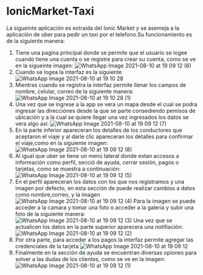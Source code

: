 # IonicMarket-Taxi
La sigueinte aplicación es extraida del Ionic Market y se asemeja a la aplicación de uber para pedir un taxi por el telefono.Su funcionamiento es de la siguiente manera:
1. Tiene una pagina principal donde se permite que el usuario se logee cuando tiene una cuenta o se registre para crear su cuenta, como se ve en la sigueinte imagen:
![WhatsApp Image 2021-08-10 at 19 09 12 (6)](https://user-images.githubusercontent.com/66123679/128951876-44e7227a-d935-4884-8fb6-276543a7dc37.jpeg)
2. Cuando se logea la interfaz es la siguiente
![WhatsApp Image 2021-08-10 at 19 10 28](https://user-images.githubusercontent.com/66123679/128951008-b5a4c71a-d795-4551-ba13-56b0d0b5e202.jpeg)
3. Mientras cuando se registra la interfaz permite llenar los campos de nombre, celular, correo de la siguiente manera:
![WhatsApp Image 2021-08-10 at 19 10 28 (1)](https://user-images.githubusercontent.com/66123679/128950964-e318cf4b-430c-4b4f-af62-500e65a03eb2.jpeg)
4. Una vez que se ingrese a la app se vera un mapa desde el cual se podra ingresar las direcciónes desde la que se parte consediendo pemisos de ubicación y a la cual se quiere llegar una vez ingresados los datos se vera algo asi:
![WhatsApp Image 2021-08-10 at 19 09 12 (7)](https://user-images.githubusercontent.com/66123679/128951215-aa81c031-da5b-43b8-add9-980dcf982c25.jpeg)
5. En la parte inferior apareceran los detalles de los conductores que aceptaron el viaje y al darle clic apareceran los detalles para confirmar el viaje,como en la siguiente imagen:![WhatsApp Image 2021-08-10 at 19 09 12 (8)](https://user-images.githubusercontent.com/66123679/128951372-0292e8b3-1522-45a1-904d-7bb8809a91c8.jpeg)
6. Al igual que uber se tiene un menú lateral donde estan accesos a información como perfil, secció de ayuda, cerrar sesión, pagos o tarjetas, como se muestra a continuación: 
![WhatsApp Image 2021-08-10 at 19 09 12 (5)](https://user-images.githubusercontent.com/66123679/128951451-a954a544-0fbc-4157-8fdd-6cca7c2a524f.jpeg)
7. En el perfil apareceran los datos con los que nos registramos y una imagen por defecto, en esta sección de puede realizar cambios a datos como nombre,correo, y la imagen
![WhatsApp Image 2021-08-10 at 19 09 12 (4)](https://user-images.githubusercontent.com/66123679/128951625-a0b0075d-9d40-45d7-a8c0-1fd945041708.jpeg)
Para la imagen se puede acceder a la camara y tomar una foto o acceder a la galeria y subir una foto de la siguiente manera:
![WhatsApp Image 2021-08-10 at 19 09 12 (3)](https://user-images.githubusercontent.com/66123679/128951627-f9702871-0208-4592-8db6-e84dbcb6286b.jpeg)
Una vez que se actualicen los datos en la parte superior aparecera una notifiación:
![WhatsApp Image 2021-08-10 at 19 09 12 (2)](https://user-images.githubusercontent.com/66123679/128951628-cb400782-13a6-4243-814e-57d3a6780320.jpeg)
9. Por otra parte, para acceder a los pagos la interfaz permite agregar las credenciales de la tarjeta ![WhatsApp Image 2021-08-10 at 19 09 12](https://user-images.githubusercontent.com/66123679/128951742-c3a86c62-a4fe-459b-b39b-6dc10b9cb594.jpeg)
10. Finalmente en la sección de ayuda se encuentran diversas opiones para solver a las dudas de los clientes, como se ve en la imagen:![WhatsApp Image 2021-08-10 at 19 09 12 (1)](https://user-images.githubusercontent.com/66123679/128951799-caac9c71-b50d-48ad-9e2c-d2fedd775898.jpeg)



